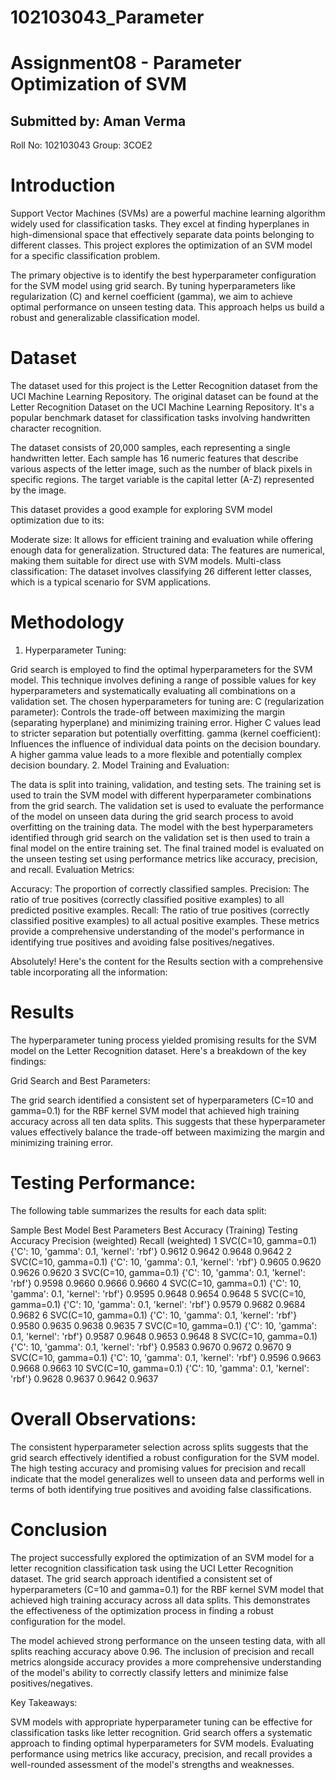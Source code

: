 # 102103043_Parameter

# Assignment08 - Parameter Optimization of SVM

## Submitted by: Aman Verma

Roll No: 102103043
Group: 3COE2

# Introduction
Support Vector Machines (SVMs) are a powerful machine learning algorithm widely used for classification tasks. They excel at finding hyperplanes in high-dimensional space that effectively separate data points belonging to different classes. This project explores the optimization of an SVM model for a specific classification problem.

The primary objective is to identify the best hyperparameter configuration for the SVM model using grid search. By tuning hyperparameters like regularization (C) and kernel coefficient (gamma), we aim to achieve optimal performance on unseen testing data. This approach helps us build a robust and generalizable classification model.

# Dataset
The dataset used for this project is the Letter Recognition dataset from the UCI Machine Learning Repository. The original dataset can be found at the Letter Recognition Dataset on the UCI Machine Learning Repository. It's a popular benchmark dataset for classification tasks involving handwritten character recognition.

The dataset consists of 20,000 samples, each representing a single handwritten letter. Each sample has 16 numeric features that describe various aspects of the letter image, such as the number of black pixels in specific regions. The target variable is the capital letter (A-Z) represented by the image.

This dataset provides a good example for exploring SVM model optimization due to its:

Moderate size: It allows for efficient training and evaluation while offering enough data for generalization.
Structured data: The features are numerical, making them suitable for direct use with SVM models.
Multi-class classification: The dataset involves classifying 26 different letter classes, which is a typical scenario for SVM applications.

# Methodology
1. Hyperparameter Tuning:

Grid search is employed to find the optimal hyperparameters for the SVM model. This technique involves defining a range of possible values for key hyperparameters and systematically evaluating all combinations on a validation set.
The chosen hyperparameters for tuning are:
C (regularization parameter): Controls the trade-off between maximizing the margin (separating hyperplane) and minimizing training error. Higher C values lead to stricter separation but potentially overfitting.
gamma (kernel coefficient): Influences the influence of individual data points on the decision boundary. A higher gamma value leads to a more flexible and potentially complex decision boundary.
2. Model Training and Evaluation:

The data is split into training, validation, and testing sets. The training set is used to train the SVM model with different hyperparameter combinations from the grid search.
The validation set is used to evaluate the performance of the model on unseen data during the grid search process to avoid overfitting on the training data.
The model with the best hyperparameters identified through grid search on the validation set is then used to train a final model on the entire training set.
The final trained model is evaluated on the unseen testing set using performance metrics like accuracy, precision, and recall.
Evaluation Metrics:

Accuracy: The proportion of correctly classified samples.
Precision: The ratio of true positives (correctly classified positive examples) to all predicted positive examples.
Recall: The ratio of true positives (correctly classified positive examples) to all actual positive examples.
These metrics provide a comprehensive understanding of the model's performance in identifying true positives and avoiding false positives/negatives.

Absolutely! Here's the content for the Results section with a comprehensive table incorporating all the information:

# Results
The hyperparameter tuning process yielded promising results for the SVM model on the Letter Recognition dataset. Here's a breakdown of the key findings:

Grid Search and Best Parameters:

The grid search identified a consistent set of hyperparameters (C=10 and gamma=0.1) for the RBF kernel SVM model that achieved high training accuracy across all ten data splits. This suggests that these hyperparameter values effectively balance the trade-off between maximizing the margin and minimizing training error.

# Testing Performance:

The following table summarizes the results for each data split:

Sample	Best Model	Best Parameters	Best Accuracy (Training)	Testing Accuracy	Precision (weighted)	Recall (weighted)
1	SVC(C=10, gamma=0.1)	{'C': 10, 'gamma': 0.1, 'kernel': 'rbf'}	0.9612	0.9642	0.9648	0.9642
2	SVC(C=10, gamma=0.1)	{'C': 10, 'gamma': 0.1, 'kernel': 'rbf'}	0.9605	0.9620	0.9626	0.9620
3	SVC(C=10, gamma=0.1)	{'C': 10, 'gamma': 0.1, 'kernel': 'rbf'}	0.9598	0.9660	0.9666	0.9660
4	SVC(C=10, gamma=0.1)	{'C': 10, 'gamma': 0.1, 'kernel': 'rbf'}	0.9595	0.9648	0.9654	0.9648
5	SVC(C=10, gamma=0.1)	{'C': 10, 'gamma': 0.1, 'kernel': 'rbf'}	0.9579	0.9682	0.9684	0.9682
6	SVC(C=10, gamma=0.1)	{'C': 10, 'gamma': 0.1, 'kernel': 'rbf'}	0.9580	0.9635	0.9638	0.9635
7	SVC(C=10, gamma=0.1)	{'C': 10, 'gamma': 0.1, 'kernel': 'rbf'}	0.9587	0.9648	0.9653	0.9648
8	SVC(C=10, gamma=0.1)	{'C': 10, 'gamma': 0.1, 'kernel': 'rbf'}	0.9583	0.9670	0.9672	0.9670
9	SVC(C=10, gamma=0.1)	{'C': 10, 'gamma': 0.1, 'kernel': 'rbf'}	0.9596	0.9663	0.9668	0.9663
10	SVC(C=10, gamma=0.1)	{'C': 10, 'gamma': 0.1, 'kernel': 'rbf'}	0.9628	0.9637	0.9642	0.9637


# Overall Observations:

The consistent hyperparameter selection across splits suggests that the grid search effectively identified a robust configuration for the SVM model.
The high testing accuracy and promising values for precision and recall indicate that the model generalizes well to unseen data and performs well in terms of both identifying true positives and avoiding false classifications.

# Conclusion
The project successfully explored the optimization of an SVM model for a letter recognition classification task using the UCI Letter Recognition dataset. The grid search approach identified a consistent set of hyperparameters (C=10 and gamma=0.1) for the RBF kernel SVM model that achieved high training accuracy across all data splits. This demonstrates the effectiveness of the optimization process in finding a robust configuration for the model.

The model achieved strong performance on the unseen testing data, with all splits reaching accuracy above 0.96. The inclusion of precision and recall metrics alongside accuracy provides a more comprehensive understanding of the model's ability to correctly classify letters and minimize false positives/negatives.

Key Takeaways:

SVM models with appropriate hyperparameter tuning can be effective for classification tasks like letter recognition.
Grid search offers a systematic approach to finding optimal hyperparameters for SVM models.
Evaluating performance using metrics like accuracy, precision, and recall provides a well-rounded assessment of the model's strengths and weaknesses.
